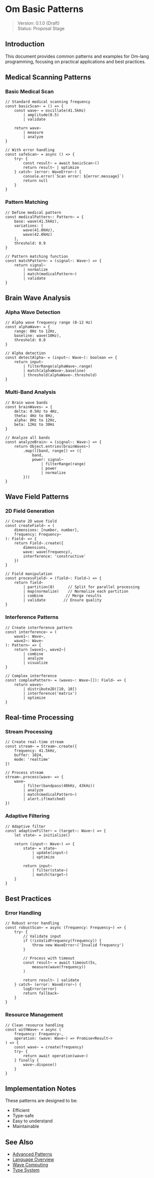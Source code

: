 # Om Basic Patterns

> Version: 0.1.0 (Draft)  
> Status: Proposal Stage

## Introduction

This document provides common patterns and examples for Om-lang programming, focusing on practical applications and best practices.

## Medical Scanning Patterns

### Basic Medical Scan
```om
// Standard medical scanning frequency
const basicScan~ = () => {
    const wave~ = oscillate(41.5kHz)
        | amplitude(0.5)
        | validate

    return wave~
        | measure
        | analyze
}

// With error handling
const safeScan~ = async () => {
    try~ {
        const result~ = await basicScan~()
        return result~ | optimize
    } catch~ (error: WaveError~) {
        console.error(`Scan error: ${error.message}`)
        return null
    }
}
```

### Pattern Matching
```om
// Define medical pattern
const medicalPattern~: Pattern~ = {
    base: wave(41.5kHz),
    variations: [
        wave(41.0kHz),
        wave(42.0kHz)
    ],
    threshold: 0.9
}

// Pattern matching function
const matchPattern~ = (signal~: Wave~) => {
    return signal~
        | normalize
        | match(medicalPattern~)
        | validate
}
```

## Brain Wave Analysis

### Alpha Wave Detection
```om
// Alpha wave frequency range (8-12 Hz)
const alphaWave~ = {
    range: 8Hz to 12Hz,
    baseline: wave(10Hz),
    threshold: 0.8
}

// Alpha detection
const detectAlpha~ = (input~: Wave~): boolean => {
    return input~
        | filterRange(alphaWave~.range)
        | match(alphaWave~.baseline)
        | threshold(alphaWave~.threshold)
}
```

### Multi-Band Analysis
```om
// Brain wave bands
const brainWaves~ = {
    delta: 0.5Hz to 4Hz,
    theta: 4Hz to 8Hz,
    alpha: 8Hz to 12Hz,
    beta: 12Hz to 30Hz
}

// Analyze all bands
const analyzeBrain~ = (signal~: Wave~) => {
    return Object.entries(brainWaves~)
        .map(([band, range]) => ({
            band,
            power: signal~
                | filterRange(range)
                | power
                | normalize
        }))
}
```

## Wave Field Patterns

### 2D Field Generation
```om
// Create 2D wave field
const createField~ = (
    dimensions: [number, number],
    frequency: Frequency~
): Field~ => {
    return Field~.create({
        dimensions,
        wave: wave(frequency),
        interference: 'constructive'
    })
}

// Field manipulation
const processField~ = (field~: Field~) => {
    return field~
        | partition(8)      // Split for parallel processing
        | map(normalize)    // Normalize each partition
        | combine          // Merge results
        | validate        // Ensure quality
}
```

### Interference Patterns
```om
// Create interference pattern
const interference~ = (
    wave1~: Wave~,
    wave2~: Wave~
): Pattern~ => {
    return [wave1~, wave2~]
        | combine
        | analyze
        | visualize
}

// Complex interference
const complexPattern~ = (waves~: Wave~[]): Field~ => {
    return waves~
        | distribute2D([10, 10])
        | interference('matrix')
        | optimize
}
```

## Real-time Processing

### Stream Processing
```om
// Create real-time stream
const stream~ = Stream~.create({
    frequency: 41.5kHz,
    buffer: 1024,
    mode: 'realtime'
})

// Process stream
stream~.process(wave~ => {
    wave~
        | filter(bandpass(40kHz, 43kHz))
        | analyze
        | match(medicalPattern~)
        | alert.if(matched)
})
```

### Adaptive Filtering
```om
// Adaptive filter
const adaptiveFilter~ = (target~: Wave~) => {
    let state~ = initialize()

    return (input~: Wave~) => {
        state~ = state~
            | update(input~)
            | optimize

        return input~
            | filter(state~)
            | match(target~)
    }
}
```

## Best Practices

### Error Handling
```om
// Robust error handling
const robustScan~ = async (frequency: Frequency~) => {
    try~ {
        // Validate input
        if (!isValidFrequency(frequency)) {
            throw new WaveError~('Invalid frequency')
        }

        // Process with timeout
        const result~ = await timeout(5s, 
            measure(wave(frequency))
        )

        return result~ | validate
    } catch~ (error: WaveError~) {
        logError(error)
        return fallback~
    }
}
```

### Resource Management
```om
// Clean resource handling
const withWave~ = async (
    frequency: Frequency~,
    operation: (wave: Wave~) => Promise<Result~>
) => {
    const wave~ = create(frequency)
    try~ {
        return await operation(wave~)
    } finally {
        wave~.dispose()
    }
}
```

## Implementation Notes

These patterns are designed to be:
- Efficient
- Type-safe
- Easy to understand
- Maintainable

## See Also

- [Advanced Patterns](advanced-patterns.md)
- [Language Overview](../core/language-overview.md)
- [Wave Computing](../core/wave-computing.md)
- [Type System](../types/type-system.md)
